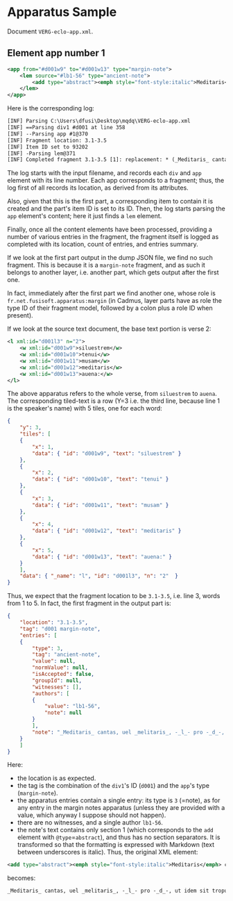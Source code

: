 # Apparatus Sample

Document `VERG-eclo-app.xml`.

## Element app number 1

```xml
<app from="#d001w9" to="#d001w13" type="margin-note">
    <lem source="#lb1-56" type="ancient-note">
        <add type="abstract"><emph style="font-style:italic">Meditaris</emph> cantas, uel <emph style="font-style:italic">melitaris</emph>, -<emph style="font-style:italic">l</emph>- pro -<emph style="font-style:italic">d</emph>-, ut idem sit tropus.</add>
    </lem>
</app>
```

Here is the corresponding log:

```txt
[INF] Parsing C:\Users\dfusi\Desktop\mqdq\VERG-eclo-app.xml
[INF] ==Parsing div1 #d001 at line 358
[INF] --Parsing app #1@370
[INF] Fragment location: 3.1-3.5
[INF] Item ID set to 93202
[INF] -Parsing lem@371
[INF] Completed fragment 3.1-3.5 [1]: replacement: * (_Meditaris_ cantas, uel _melitaris_, -_l_- pro -_d_-, ut idem sit tropus.) lb1-56
```

The log starts with the input filename, and records each `div` and `app` element with its line number. Each app corresponds to a fragment; thus, the log first of all records its location, as derived from its attributes.

Also, given that this is the first part, a corresponding item to contain it is created and the part's item ID is set to its ID. Then, the log starts parsing the `app` element's content; here it just finds a `lem` element.

Finally, once all the content elements have been processed, providing a number of various entries in the fragment, the fragment itself is logged as completed with its location, count of entries, and entries summary.

If we look at the first part output in the dump JSON file, we find no such fragment. This is because it is a `margin-note` fragment, and as such it belongs to another layer, i.e. another part, which gets output after the first one.

In fact, immediately after the first part we find another one, whose role is `fr.net.fusisoft.apparatus:margin` (in Cadmus, layer parts have as role the type ID of their fragment model, followed by a colon plus a role ID when present).

If we look at the source text document, the base text portion is verse 2:

```xml
<l xml:id="d001l3" n="2">
    <w xml:id="d001w9">siluestrem</w>
    <w xml:id="d001w10">tenui</w>
    <w xml:id="d001w11">musam</w>
    <w xml:id="d001w12">meditaris</w>
    <w xml:id="d001w13">auena:</w>
</l>
```

The above apparatus refers to the whole verse, from `siluestrem` to `auena`. The corresponding tiled-text is a row (Y=3 i.e. the third line, because line 1 is the speaker's name) with 5 tiles, one for each word:

```json
{
    "y": 3,
    "tiles": [
    {
        "x": 1,
        "data": { "id": "d001w9", "text": "siluestrem" }
    },
    {
        "x": 2,
        "data": { "id": "d001w10", "text": "tenui" }
    },
    {
        "x": 3,
        "data": { "id": "d001w11", "text": "musam" }
    },
    {
        "x": 4,
        "data": { "id": "d001w12", "text": "meditaris" }
    },
    {
        "x": 5,
        "data": { "id": "d001w13", "text": "auena:" }
    }
    ],
    "data": { "_name": "l", "id": "d001l3", "n": "2"  }
}
```

Thus, we expect that the fragment location to be `3.1-3.5`, i.e. line 3, words from 1 to 5. In fact, the first fragment in the output part is:

```json
{
    "location": "3.1-3.5",
    "tag": "d001 margin-note",
    "entries": [
    {
        "type": 3,
        "tag": "ancient-note",
        "value": null,
        "normValue": null,
        "isAccepted": false,
        "groupId": null,
        "witnesses": [],
        "authors": [
        {
            "value": "lb1-56",
            "note": null
        }
        ],
        "note": "_Meditaris_ cantas, uel _melitaris_, -_l_- pro -_d_-, ut idem sit tropus."
    }
    ]
}
```

Here:

- the location is as expected.
- the tag is the combination of the `div1`'s ID (`d001`) and the `app`'s type (`margin-note`).
- the apparatus entries contain a single entry: its type is `3` (=note), as for any entry in the margin notes apparatus (unless they are provided with a value, which anyway I suppose should not happen).
- there are no witnesses, and a single author `lb1-56`.
- the note's text contains only section 1 (which corresponds to the `add` element with `@type`=`abstract`), and thus has no section separators. It is transformed so that the formatting is expressed with Markdown (text between underscores is italic). Thus, the original XML element:

```xml
<add type="abstract"><emph style="font-style:italic">Meditaris</emph> cantas, uel <emph style="font-style:italic">melitaris</emph>, -<emph style="font-style:italic">l</emph>- pro -<emph style="font-style:italic">d</emph>-, ut idem sit tropus.</add>
```

becomes:

```txt
_Meditaris_ cantas, uel _melitaris_, -_l_- pro -_d_-, ut idem sit tropus.
```
